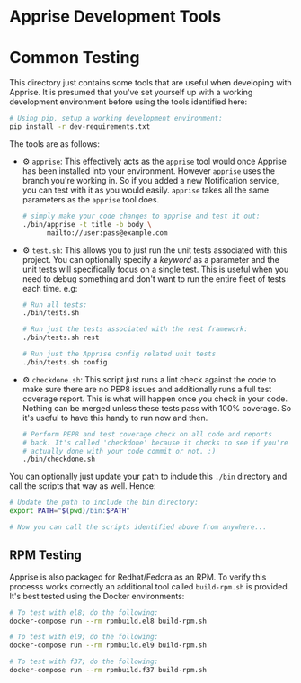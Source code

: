 # Apprise Development Tools

# Common Testing
This directory just contains some tools that are useful when developing with Apprise.  It is presumed that you've set yourself up with a working development environment before using the tools identified here:

```bash
# Using pip, setup a working development environment:
pip install -r dev-requirements.txt
```

The tools are as follows:

- :gear: `apprise`: This effectively acts as the `apprise` tool would once Apprise has been installed into your environment.  However `apprise` uses the branch you're working in.  So if you added a new Notification service, you can test with it as you would easily.  `apprise` takes all the same parameters as the `apprise` tool does.

    ```bash
    # simply make your code changes to apprise and test it out:
    ./bin/apprise -t title -b body \
          mailto://user:pass@example.com
    ```

- :gear: `test.sh`: This allows you to just run the unit tests associated with this project.  You can optionally specify a _keyword_ as a parameter and the unit tests will specifically focus on a single test.  This is useful when you need to debug something and don't want to run the entire fleet of tests each time.  e.g:

   ```bash
   # Run all tests:
   ./bin/tests.sh

   # Run just the tests associated with the rest framework:
   ./bin/tests.sh rest

   # Run just the Apprise config related unit tests
   ./bin/tests.sh config
   ```

- :gear: `checkdone.sh`: This script just runs a lint check against the code to make sure there are no PEP8 issues and additionally runs a full test coverage report.  This is what will happen once you check in your code.  Nothing can be merged unless these tests pass with 100% coverage.  So it's useful to have this handy to run now and then.

   ```bash
   # Perform PEP8 and test coverage check on all code and reports
   # back. It's called 'checkdone' because it checks to see if you're
   # actually done with your code commit or not. :)
   ./bin/checkdone.sh
   ```

You can optionally just update your path to include this `./bin` directory and call the scripts that way as well. Hence:
```bash
# Update the path to include the bin directory:
export PATH="$(pwd)/bin:$PATH"

# Now you can call the scripts identified above from anywhere...
```

## RPM Testing

Apprise is also packaged for Redhat/Fedora as an RPM. To verify this processs works correctly an additional tool called `build-rpm.sh` is provided.  It's best tested using the Docker environments:
   ```bash
   # To test with el8; do the following:
   docker-compose run --rm rpmbuild.el8 build-rpm.sh

   # To test with el9; do the following:
   docker-compose run --rm rpmbuild.el9 build-rpm.sh

   # To test with f37; do the following:
   docker-compose run --rm rpmbuild.f37 build-rpm.sh
   ```
